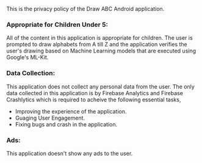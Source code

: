 This is the privacy policy of the Draw ABC Android application.

### Appropriate for Children Under 5:

All of the content in this application is appropriate for children. The user is prompted to draw alphabets from A till Z and the application verifies the user's drawing based on Machine Learning models that are executed using Google's ML-Kit.

### Data Collection:

This application does not collect any personal data from the user. The only data collected in this application is by Firebase Analytics and Firebase Crashlytics which is required to acheive the following essential tasks,

- Improving the experience of the application.
- Guaging User Engagement.
- Fixing bugs and crash in the application.

### Ads:

This application doesn't show any ads to the user.
